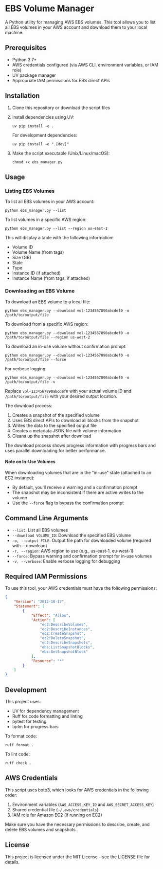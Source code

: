 # EBS Volume Manager

A Python utility for managing AWS EBS volumes. This tool allows you to list all EBS volumes in your AWS account and download them to your local machine.

## Prerequisites

- Python 3.7+
- AWS credentials configured (via AWS CLI, environment variables, or IAM role)
- UV package manager
- Appropriate IAM permissions for EBS direct APIs

## Installation

1. Clone this repository or download the script files
2. Install dependencies using UV:
   ```
   uv pip install -e .
   ```
   
   For development dependencies:
   ```
   uv pip install -e ".[dev]"
   ```
3. Make the script executable (Unix/Linux/macOS):
   ```
   chmod +x ebs_manager.py
   ```

## Usage

### Listing EBS Volumes

To list all EBS volumes in your AWS account:

```
python ebs_manager.py --list
```

To list volumes in a specific AWS region:

```
python ebs_manager.py --list --region us-east-1
```

This will display a table with the following information:
- Volume ID
- Volume Name (from tags)
- Size (GB)
- State
- Type
- Instance ID (if attached)
- Instance Name (from tags, if attached)

### Downloading an EBS Volume

To download an EBS volume to a local file:

```
python ebs_manager.py --download vol-1234567890abcdef0 -o /path/to/output/file
```

To download from a specific AWS region:

```
python ebs_manager.py --download vol-1234567890abcdef0 -o /path/to/output/file --region us-west-2
```

To download an in-use volume without confirmation prompt:

```
python ebs_manager.py --download vol-1234567890abcdef0 -o /path/to/output/file --force
```

For verbose logging:

```
python ebs_manager.py --download vol-1234567890abcdef0 -o /path/to/output/file -v
```

Replace `vol-1234567890abcdef0` with your actual volume ID and `/path/to/output/file` with your desired output location.

The download process:
1. Creates a snapshot of the specified volume
2. Uses EBS direct APIs to download all blocks from the snapshot
3. Writes the data to the specified output file
4. Creates a metadata JSON file with volume information
5. Cleans up the snapshot after download

The download process shows progress information with progress bars and uses parallel downloading for better performance.

#### Note on In-Use Volumes

When downloading volumes that are in the "in-use" state (attached to an EC2 instance):
- By default, you'll receive a warning and a confirmation prompt
- The snapshot may be inconsistent if there are active writes to the volume
- Use the `--force` flag to bypass the confirmation prompt

## Command Line Arguments

- `--list`: List all EBS volumes
- `--download VOLUME_ID`: Download the specified EBS volume
- `-o, --output FILE`: Output file path for downloaded volume (required with --download)
- `-r, --region`: AWS region to use (e.g., us-east-1, eu-west-1)
- `--force`: Bypass warning and confirmation prompt for in-use volumes
- `-v, --verbose`: Enable verbose logging for debugging

## Required IAM Permissions

To use this tool, your AWS credentials must have the following permissions:

```json
{
    "Version": "2012-10-17",
    "Statement": [
        {
            "Effect": "Allow",
            "Action": [
                "ec2:DescribeVolumes",
                "ec2:DescribeInstances",
                "ec2:CreateSnapshot",
                "ec2:DeleteSnapshot",
                "ec2:DescribeSnapshots",
                "ebs:ListSnapshotBlocks",
                "ebs:GetSnapshotBlock"
            ],
            "Resource": "*"
        }
    ]
}
```

## Development

This project uses:
- UV for dependency management
- Ruff for code formatting and linting
- pytest for testing
- tqdm for progress bars

To format code:
```
ruff format .
```

To lint code:
```
ruff check .
```

## AWS Credentials

This script uses boto3, which looks for AWS credentials in the following order:

1. Environment variables (`AWS_ACCESS_KEY_ID` and `AWS_SECRET_ACCESS_KEY`)
2. Shared credential file (`~/.aws/credentials`)
3. IAM role for Amazon EC2 (if running on EC2)

Make sure you have the necessary permissions to describe, create, and delete EBS volumes and snapshots.

## License

This project is licensed under the MIT License - see the LICENSE file for details.

